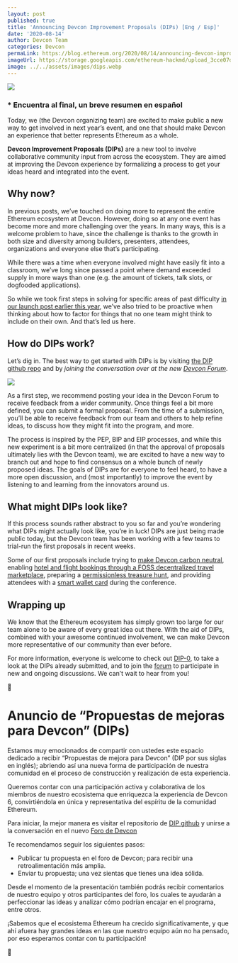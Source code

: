```yaml
---
layout: post
published: true
title: 'Announcing Devcon Improvement Proposals (DIPs) [Eng / Esp]'
date: '2020-08-14'
author: Devcon Team
categories: Devcon
permaLink: https://blog.ethereum.org/2020/08/14/announcing-devcon-improvement-proposals/
imageUrl: https://storage.googleapis.com/ethereum-hackmd/upload_3cce07d58a164be59f66c80f3bee57aa.png
image: ../../assets/images/dips.webp
---
```


![](https://storage.googleapis.com/ethereum-hackmd/upload_3cce07d58a164be59f66c80f3bee57aa.png)

### \* Encuentra al final, un breve resumen en español

Today, we (the Devcon organizing team) are excited to make public a new way to get involved in next year’s event, and one that should make Devcon an experience that better represents Ethereum as a whole.

**Devcon Improvement Proposals (DIPs)** are a new tool to involve collaborative community input from across the ecosystem. They are aimed at improving the Devcon experience by formalizing a process to get your ideas heard and integrated into the event.

## Why now?

In previous posts, we’ve touched on doing more to represent the entire Ethereum ecosystem at Devcon. However, doing so at any one event has become more and more challenging over the years. In many ways, this is a welcome problem to have, since the challenge is thanks to the growth in both size and diversity among builders, presenters, attendees, organizations and everyone else that’s participating.

While there was a time when everyone involved might have easily fit into a classroom, we’ve long since passed a point where demand exceeded supply in more ways than one (e.g. the amount of tickets, talk slots, or dogfooded applications).

So while we took first steps in solving for specific areas of past difficulty [in our launch post earlier this year](https://blog.ethereum.org/2020/03/02/devcon-whats-ahead/), we’ve also tried to be proactive when thinking about how to factor for things that no one team might think to include on their own. And that’s led us here.

## How do DIPs work?

Let’s dig in. The best way to get started with DIPs is by visiting [the DIP github repo](https://github.com/efdevcon/DIPs) and by _joining the conversation over at the new [Devcon Forum](https://forum.devcon.org/)_.

![](https://storage.googleapis.com/ethereum-hackmd/upload_f0ef8792876aa45c70462fd4b7271c05.png)

As a first step, we recommend posting your idea in the Devcon Forum to receive feedback from a wider community. Once things feel a bit more defined, you can submit a formal proposal. From the time of a submission, you’ll be able to receive feedback from our team and others to help refine ideas, to discuss how they might fit into the program, and more.

The process is inspired by the PEP, BIP and EIP processes, and while this new experiment is a bit more centralized (in that the approval of proposals ultimately lies with the Devcon team), we are excited to have a new way to branch out and hope to find consensus on a whole bunch of newly proposed ideas. The goals of DIPs are for everyone to feel heard, to have a more open discussion, and (most importantly) to improve the event by listening to and learning from the innovators around us.

## What might DIPs look like?

If this process sounds rather abstract to you so far and you’re wondering what DIPs might actually look like, you’re in luck! DIPs are just being made public today, but the Devcon team has been working with a few teams to trial-run the first proposals in recent weeks.

Some of our first proposals include trying to [make Devcon carbon neutral](https://github.com/efdevcon/DIPs/blob/master/DIPs/DIP-1.md), enabling [hotel and flight bookings through a FOSS decentralized travel marketplace](https://github.com/efdevcon/DIPs/pull/3), preparing a [permissionless treasure hunt](https://github.com/efdevcon/DIPs/blob/master/DIPs/DIP-4.md), and providing attendees with a [smart wallet card](https://github.com/efdevcon/DIPs/blob/master/DIPs/DIP-5.md) during the conference.

## Wrapping up

We know that the Ethereum ecosystem has simply grown too large for our team alone to be aware of every great idea out there. With the aid of DIPs, combined with your awesome continued involvement, we can make Devcon more representative of our community than ever before.

For more information, everyone is welcome to check out [DIP-0](https://github.com/efdevcon/DIPs/blob/master/DIPs/DIP-0.md), to take a look at the DIPs already submitted, and to join the [forum](https://forum.devcon.org/) to participate in new and ongoing discussions. We can’t wait to hear from you!

🦄

# Anuncio de “Propuestas de mejoras para Devcon” (DIPs)

Estamos muy emocionados de compartir con ustedes este espacio dedicado a recibir “Propuestas de mejora para Devcon” (DIP por sus siglas en inglés); abriendo así una nueva forma de participación de nuestra comunidad en el proceso de construcción y realización de esta experiencia.

Queremos contar con una participación activa y colaborativa de los miembros de nuestro ecosistema que enriquezca la experiencia de Devcon 6, convirtiéndola en única y representativa del espíritu de la comunidad Ethereum.

Para iniciar, la mejor manera es visitar el repositorio de [DIP github](https://github.com/efdevcon/DIPs) y unirse a la conversación en el nuevo [Foro de Devcon](https://forum.devcon.org/)

Te recomendamos seguir los siguientes pasos:

- Publicar tu propuesta en el foro de Devcon; para recibir una retroalimentación más amplia.
- Enviar tu propuesta; una vez sientas que tienes una idea sólida.

Desde el momento de la presentación también podrás recibir comentarios de nuestro equipo y otros participantes del foro, los cuales te ayudarán a perfeccionar las ideas y analizar cómo podrían encajar en el programa, entre otros.

¡Sabemos que el ecosistema Ethereum ha crecido significativamente, y que ahí afuera hay grandes ideas en las que nuestro equipo aún no ha pensado, por eso esperamos contar con tu participación!

🦄

